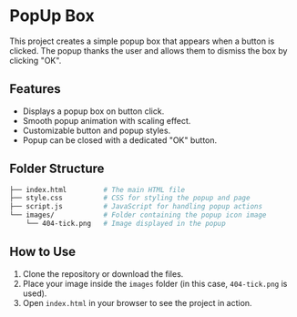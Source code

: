 # PopUp Box

This project creates a simple popup box that appears when a button is clicked. The popup thanks the user and allows them to dismiss the box by clicking "OK".

## Features
- Displays a popup box on button click.
- Smooth popup animation with scaling effect.
- Customizable button and popup styles.
- Popup can be closed with a dedicated "OK" button.

## Folder Structure
```bash
├── index.html         # The main HTML file
├── style.css          # CSS for styling the popup and page
├── script.js          # JavaScript for handling popup actions
└── images/            # Folder containing the popup icon image
    └── 404-tick.png   # Image displayed in the popup
```

## How to Use
1. Clone the repository or download the files.
2. Place your image inside the `images` folder (in this case, `404-tick.png` is used).
3. Open `index.html` in your browser to see the project in action.
